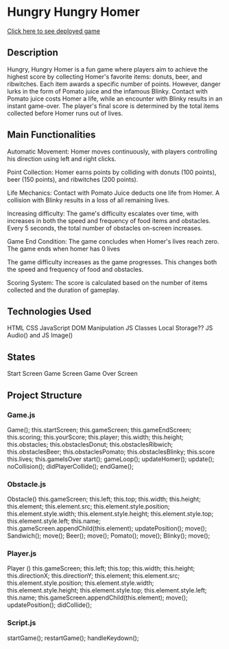 # Hungry Hungry Homer

[Click here to see deployed game](https://dsus87.github.io/hungry-hungry-homer/)

## Description
Hungry, Hungry Homer is a fun game where players aim to achieve the highest score by collecting Homer's favorite items: donuts, beer, and ribwitches. Each item awards a specific number of points. However, danger lurks in the form of Pomato juice and the infamous Blinky. Contact with Pomato juice costs Homer a life, while an encounter with Blinky results in an instant game-over. The player's final score is determined by the total items collected before Homer runs out of lives.

## Main Functionalities

Automatic Movement: Homer moves continuously, with players controlling his direction using left and right clicks.

Point Collection: Homer earns points by colliding with donuts (100 points), beer (150 points), and ribwitches (200 points).

Life Mechanics: Contact with Pomato Juice deducts one life from Homer. A collision with Blinky results in a loss of all remaining lives.

Increasing difficulty: The game's difficulty escalates over time, with increases in both the speed and frequency of food items and obstacles. Every 5 seconds, the total number of obstacles on-screen increases.

Game End Condition: The game concludes when Homer's lives reach zero.
The game ends when homer has 0 lives

The game difficulty increases as the game progresses. This changes both the speed and frequency of food and obstacles.

Scoring System: The score is calculated based on the number of items collected and the duration of gameplay.

## Technologies Used
HTML
CSS
JavaScript
DOM Manipulation
JS Classes
Local Storage??
JS Audio() and JS Image()


## States
Start Screen
Game Screen
Game Over Screen


## Project Structure
### Game.js
Game();
this.startScreen;
this.gameScreen;
this.gameEndScreen;
this.scoring;
this.yourScore;
this.player;
this.width;
this.height;
this.obstacles;
this.obstaclesDonut;
this.obstaclesRibwich;
this.obstaclesBeer;
this.obstaclesPomato;
this.obstaclesBlinky;
this.score
this.lives;
this.gameIsOver
start();
gameLoop();
updateHomer();
update();
noCollision();
didPlayerCollide();
endGame();

### Obstacle.js
Obstacle()
this.gameScreen;
this.left;
this.top;
this.width;
this.height;
this.element;
this.element.src;
this.element.style.position;
this.element.style.width;
this.element.style.height;
this.element.style.top;
this.element.style.left;
this.name;
this.gameScreen.appendChild(this.element);
updatePosition();
move();
Sandwich();
move();
Beer();
move();
Pomato();
move();
Blinky();
move();

### Player.js
Player ()
this.gameScreen;
this.left;
this.top;
this.width;
this.height;
this.directionX;
this.directionY;
this.element;
this.element.src;
this.element.style.position;
this.element.style.width;
this.element.style.height;
this.element.style.top;
this.element.style.left;
this.name;
this.gameScreen.appendChild(this.element);
move();
updatePosition();
didCollide();


### Script.js
startGame();
restartGame();
handleKeydown();


